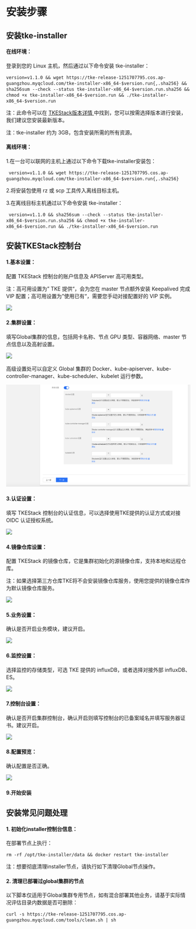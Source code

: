 #  安装步骤





## 安装tke-installer

#### 在线环境：

登录到您的 Linux 主机，然后通过以下命令安装 tke-installer：

```
version=v1.1.0 && wget https://tke-release-1251707795.cos.ap-guangzhou.myqcloud.com/tke-installer-x86_64-$version.run{,.sha256} && sha256sum --check --status tke-installer-x86_64-$version.run.sha256 && chmod +x tke-installer-x86_64-$version.run && ./tke-installer-x86_64-$version.run
```

注：此命令可以在 [TKEStack版本详情 ](https://github.com/tkestack/tke/releases)中找到，您可以按需选择版本进行安装，我们建议您安装最新版本。

注：tke-installer 约为 3GB，包含安装所需的所有资源。

#### 离线环境：

1.在一台可以联网的主机上通过以下命令下载tke-installer安装包：

```
 version=v1.1.0 && wget https://tke-release-1251707795.cos.ap-guangzhou.myqcloud.com/tke-installer-x86_64-$version.run{,.sha256}
```

2.将安装包使用 rz 或 scp 工具传入离线目标主机。

3.在离线目标主机通过以下命令安装 tke-installer：

```
 version=v1.1.0 && sha256sum --check --status tke-installer-x86_64-$version.run.sha256 && chmod +x tke-installer-x86_64-$version.run && ./tke-installer-x86_64-$version.run
```





## 安装TKEStack控制台

#### 1.**基本设置**：

配置 TKEStack 控制台的账户信息及 APIServer 高可用类型。

注：高可用设置为” TKE 提供“，会为您在 master 节点额外安装 Keepalived 完成 VIP 配置；高可用设置为”使用已有“，需要您手动对接配置好的 VIP 实例。

![](https://github.com/tkestack/docs/blob/master/Images/Installration/step-1.png?raw=true)



#### 2.**集群设置**：

填写Global集群的信息，包括网卡名称、节点 GPU 类型、容器网络、master 节点信息以及高射设置。

![](https://github.com/tkestack/docs/blob/master/Images/Installration/step-2.png?raw=true)

高级设置处可以自定义 Global 集群的 Docker、kube-apiserver、kube-controller-manager、kube-scheduler、kubelet 运行参数。

![](https://github.com/interstallers/docs/blob/master/Images/Installration/step-3-2.png?raw=true)



#### 3.**认证设置**：

填写 TKEStack 控制台的认证信息，可以选择使用TKE提供的认证方式或对接 OIDC 认证授权系统。

![](https://github.com/tkestack/docs/blob/master/Images/Installration/step-3-1.png?raw=true)



#### 4.**镜像仓库设置**：

配置 TKEStack 的镜像仓库，它是集群初始化的源镜像仓库，支持本地和远程仓库。

注：如果选择第三方仓库TKE将不会安装镜像仓库服务，使用您提供的镜像仓库作为默认镜像仓库服务。

![](https://github.com/tkestack/docs/blob/master/Images/Installration/step-4.png?raw=true)



#### 5.**业务设置**：

确认是否开启业务模块，建议开启。

![](https://github.com/tkestack/docs/blob/master/Images/Installration/step-5.png?raw=true)



#### 6.**监控设置**：

选择监控的存储类型，可选 TKE 提供的 influxDB，或者选择对接外部 influxDB、ES。

![](https://github.com/tkestack/docs/blob/master/Images/Installration/step-6.png?raw=true)



#### 7.**控制台设置**：

确认是否开启集群控制台，确认开启则填写控制台的已备案域名并填写服务器证书。建议开启。

![](https://github.com/tkestack/docs/blob/master/Images/Installration/step-7.png?raw=true)



#### 8.**配置预览**：

确认配置是否正确。

![](https://github.com/tkestack/docs/blob/master/Images/Installration/step-8.png?raw=true)



#### 9.**开始安装**



## 安装常见问题处理

#### 1.  初始化installer控制台信息：

在部署节点上执行：

```
rm -rf /opt/tke-installer/data && docker restart tke-installer
```

注：想要彻底清理installer节点，请执行如下清理Global节点操作。



#### 2. 清理已部署过global集群的节点

以下脚本仅适用于Global集群专用节点，如有混合部署其他业务，请基于实际情况评估目录内数据是否可删除：

```
curl -s https://tke-release-1251707795.cos.ap-guangzhou.myqcloud.com/tools/clean.sh | sh
```

